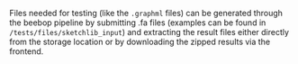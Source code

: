 Files needed for testing (like the `.graphml` files) can be generated through the beebop pipeline by submitting .fa files (examples can be found in `/tests/files/sketchlib_input`) and extracting the result files either directly from the storage location or by downloading the zipped results via the frontend.
